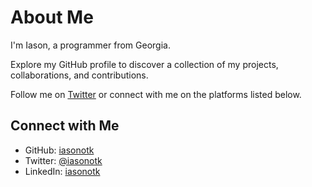 # About Me

I'm Iason, a programmer from Georgia.

Explore my GitHub profile to discover a collection of my projects, collaborations, and contributions.

Follow me on [Twitter](https://twitter.com/iasonotk) or connect with me on the platforms listed below.

## Connect with Me

- GitHub: [iasonotk](https://github.com/iasonotk)
- Twitter: [@iasonotk](https://twitter.com/iasonotk)
- LinkedIn: [iasonotk](https://www.linkedin.com/in/iasonotk)
